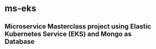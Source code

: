 # ms-eks

## Microservice Masterclass project using Elastic Kubernetes Service (EKS) and Mongo as Database